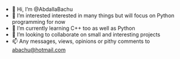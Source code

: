 - 👋 Hi, I’m @AbdallaBachu
- 👀 I’m interested interested in many things but will focus on Python programming for now
- 🌱 I’m currently learning C++ too as well as Python
- 💞️ I’m looking to collaborate on small and interesting projects
- 📫 Any messages, views, opinions or pithy comments to abachu@hotmail.com

<!---
AbdallaBachu/AbdallaBachu is a ✨ special ✨ repository because its `README.md` (this file) appears on your GitHub profile.
You can click the Preview link to take a look at your changes.
--->
